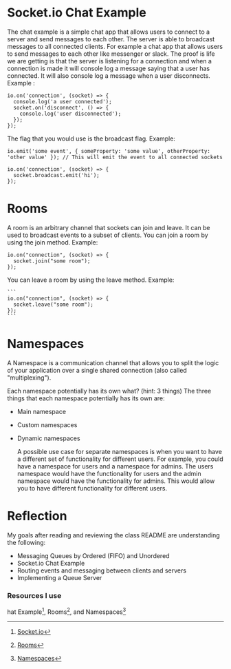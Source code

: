 # Socket.io Chat Example

The chat example is a simple chat app that allows users to connect to a server and send messages to each other. The server is able to broadcast messages to all connected clients. For example a chat app that allows users to send messages to each other like messenger or slack. The proof is life we are getting is that the server is listening for a connection and when a connection is made it will console log a message saying that a user has connected. It will also console log a message when a user disconnects. Example :

```
io.on('connection', (socket) => {
  console.log('a user connected');
  socket.on('disconnect', () => {
    console.log('user disconnected');
  });
});
```

The flag that you would use is the broadcast flag. Example:

```
io.emit('some event', { someProperty: 'some value', otherProperty: 'other value' }); // This will emit the event to all connected sockets
```

```
io.on('connection', (socket) => {
  socket.broadcast.emit('hi');
});
```

# Rooms

A room is an arbitrary channel that sockets can join and leave. It can be used to broadcast events to a subset of clients.
You can join a room by using the join method. Example:

```
io.on("connection", (socket) => {
  socket.join("some room");
});
```

You can leave a room by using the leave method. Example:

    ```
    io.on("connection", (socket) => {
      socket.leave("some room");
    });
    ```

# Namespaces

A Namespace is a communication channel that allows you to split the logic of your application over a single shared connection (also called "multiplexing").

Each namespace potentially has its own what? (hint: 3 things)
The three things that each namespace potentially has its own are:

- Main namespace
- Custom namespaces
- Dynamic namespaces

  A possible use case for separate namespaces is when you want to have a different set of functionality for different users. For example, you could have a namespace for users and a namespace for admins. The users namespace would have the functionality for users and the admin namespace would have the functionality for admins. This would allow you to have different functionality for different users.

# Reflection

My goals after reading and reviewing the class README are understanding the following:

- Messaging Queues by Ordered (FIFO) and Unordered
- Socket.io Chat Example
- Routing events and messaging between clients and servers
- Implementing a Queue Server

### Resources I use

hat Example[^1], Rooms[^2], and Namespaces[^3]

[^1]: [Socket.io](https://socket.io/get-started/chat/)
[^2]: [Rooms](https://socket.io/docs/v4/rooms)
[^3]: [Namespaces](https://socket.io/docs/v4/namespaces/)
